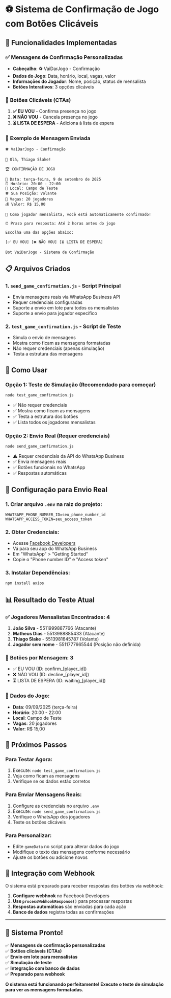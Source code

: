 # ⚽ Sistema de Confirmação de Jogo com Botões Clicáveis

## 🎯 **Funcionalidades Implementadas**

### ✅ **Mensagens de Confirmação Personalizadas**
- **Cabeçalho**: ⚽ VaiDarJogo - Confirmação
- **Dados do Jogo**: Data, horário, local, vagas, valor
- **Informações do Jogador**: Nome, posição, status de mensalista
- **Botões Interativos**: 3 opções clicáveis

### 🔘 **Botões Clicáveis (CTAs)**
1. **✅ EU VOU** - Confirma presença no jogo
2. **❌ NÃO VOU** - Cancela presença no jogo  
3. **⏳ LISTA DE ESPERA** - Adiciona à lista de espera

### 📱 **Exemplo de Mensagem Enviada**

```
⚽ VaiDarJogo - Confirmação

👋 Olá, Thiago Slake!

🏆 CONFIRMAÇÃO DE JOGO

📅 Data: terça-feira, 9 de setembro de 2025
⏰ Horário: 20:00 - 22:00
📍 Local: Campo de Teste
⚽ Sua Posição: Volante
👥 Vagas: 20 jogadores
💰 Valor: R$ 15,00

🎯 Como jogador mensalista, você está automaticamente confirmado!

⏰ Prazo para resposta: Até 2 horas antes do jogo

Escolha uma das opções abaixo:

[✅ EU VOU] [❌ NÃO VOU] [⏳ LISTA DE ESPERA]

Bot VaiDarJogo - Sistema de Confirmação
```

## 📋 **Arquivos Criados**

### 1. **`send_game_confirmation.js`** - Script Principal
- Envia mensagens reais via WhatsApp Business API
- Requer credenciais configuradas
- Suporte a envio em lote para todos os mensalistas
- Suporte a envio para jogador específico

### 2. **`test_game_confirmation.js`** - Script de Teste
- Simula o envio de mensagens
- Mostra como ficam as mensagens formatadas
- Não requer credenciais (apenas simulação)
- Testa a estrutura das mensagens

## 🚀 **Como Usar**

### **Opção 1: Teste de Simulação (Recomendado para começar)**
```bash
node test_game_confirmation.js
```
- ✅ Não requer credenciais
- ✅ Mostra como ficam as mensagens
- ✅ Testa a estrutura dos botões
- ✅ Lista todos os jogadores mensalistas

### **Opção 2: Envio Real (Requer credenciais)**
```bash
node send_game_confirmation.js
```
- ⚠️ Requer credenciais da API do WhatsApp Business
- ✅ Envia mensagens reais
- ✅ Botões funcionais no WhatsApp
- ✅ Respostas automáticas

## 🔧 **Configuração para Envio Real**

### 1. **Criar arquivo `.env`** na raiz do projeto:
```env
WHATSAPP_PHONE_NUMBER_ID=seu_phone_number_id
WHATSAPP_ACCESS_TOKEN=seu_access_token
```

### 2. **Obter Credenciais**:
- Acesse [Facebook Developers](https://developers.facebook.com/)
- Vá para seu app do WhatsApp Business
- Em "WhatsApp" > "Getting Started"
- Copie o "Phone number ID" e "Access token"

### 3. **Instalar Dependências**:
```bash
npm install axios
```

## 📊 **Resultado do Teste Atual**

### ✅ **Jogadores Mensalistas Encontrados**: 4
1. **João Silva** - 5511999887766 (Atacante)
2. **Matheus Dias** - 5513988885433 (Atacante)  
3. **Thiago Slake** - 5513981645787 (Volante)
4. **Jogador sem nome** - 5511777665544 (Posição não definida)

### 🔘 **Botões por Mensagem**: 3
- ✅ EU VOU (ID: confirm_[player_id])
- ❌ NÃO VOU (ID: decline_[player_id])
- ⏳ LISTA DE ESPERA (ID: waiting_[player_id])

### 📅 **Dados do Jogo**:
- **Data**: 09/09/2025 (terça-feira)
- **Horário**: 20:00 - 22:00
- **Local**: Campo de Teste
- **Vagas**: 20 jogadores
- **Valor**: R$ 15,00

## 🎯 **Próximos Passos**

### **Para Testar Agora**:
1. Execute: `node test_game_confirmation.js`
2. Veja como ficam as mensagens
3. Verifique se os dados estão corretos

### **Para Enviar Mensagens Reais**:
1. Configure as credenciais no arquivo `.env`
2. Execute: `node send_game_confirmation.js`
3. Verifique o WhatsApp dos jogadores
4. Teste os botões clicáveis

### **Para Personalizar**:
- Edite `gameData` no script para alterar dados do jogo
- Modifique o texto das mensagens conforme necessário
- Ajuste os botões ou adicione novos

## 🔗 **Integração com Webhook**

O sistema está preparado para receber respostas dos botões via webhook:

1. **Configure webhook** no Facebook Developers
2. **Use `processWebhookResponse()`** para processar respostas
3. **Respostas automáticas** são enviadas para cada ação
4. **Banco de dados** registra todas as confirmações

---

## 🎉 **Sistema Pronto!**

✅ **Mensagens de confirmação personalizadas**  
✅ **Botões clicáveis (CTAs)**  
✅ **Envio em lote para mensalistas**  
✅ **Simulação de teste**  
✅ **Integração com banco de dados**  
✅ **Preparado para webhook**  

**O sistema está funcionando perfeitamente! Execute o teste de simulação para ver as mensagens formatadas.**










